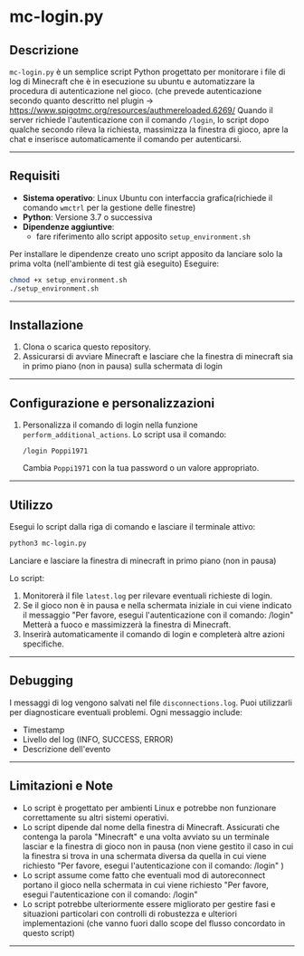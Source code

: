# mc-login.py

## Descrizione

`mc-login.py` è un semplice script Python progettato per monitorare i file di log di Minecraft che è in esecuzione su ubuntu  e automatizzare la procedura di autenticazione nel gioco. (che prevede autenticazione secondo quanto descritto nel plugin -> https://www.spigotmc.org/resources/authmereloaded.6269/ 
Quando il server richiede l'autenticazione con il comando `/login`, lo script dopo qualche secondo rileva la richiesta, massimizza la finestra di gioco, apre la chat e inserisce automaticamente il comando per autenticarsi.

---

## Requisiti

- **Sistema operativo**: Linux Ubuntu con interfaccia grafica(richiede il comando `wmctrl` per la gestione delle finestre)
- **Python**: Versione 3.7 o successiva
- **Dipendenze aggiuntive**:
  - fare riferimento allo script apposito `setup_environment.sh`

Per installare le dipendenze creato uno script apposito da lanciare solo la prima volta (nell'ambiente di test già eseguito)
Eseguire:

```bash
chmod +x setup_environment.sh
./setup_environment.sh
```

---

## Installazione

1. Clona o scarica questo repository.
2. Assicurarsi di avviare Minecraft e lasciare che la finestra di minecraft sia in primo piano (non in pausa) sulla schermata di login 

---

## Configurazione e personalizzazioni 

1. Personalizza il comando di login nella funzione `perform_additional_actions`. Lo script usa il comando:
   ```
   /login Poppi1971
   ```
   Cambia `Poppi1971` con la tua password o un valore appropriato.

---

## Utilizzo

Esegui lo script dalla riga di comando e lasciare il terminale attivo:

```bash
python3 mc-login.py
```

Lanciare e lasciare la finestra di minecraft in primo piano (non in pausa)

Lo script:

1. Monitorerà il file `latest.log` per rilevare eventuali richieste di login.
2. Se il gioco non è in pausa e nella schermata iniziale in cui viene indicato il messaggio "Per favore, esegui l'autenticazione con il comando: /login"  Metterà a fuoco e massimizzerà la finestra di Minecraft.
3. Inserirà automaticamente il comando di login e completerà altre azioni specifiche.

---

## Debugging

I messaggi di log vengono salvati nel file `disconnections.log`. Puoi utilizzarli per diagnosticare eventuali problemi. Ogni messaggio include:

- Timestamp
- Livello del log (INFO, SUCCESS, ERROR)
- Descrizione dell'evento

---

## Limitazioni e Note 

- Lo script è progettato per ambienti Linux e potrebbe non funzionare correttamente su altri sistemi operativi.
- Lo script dipende dal nome della finestra di Minecraft. Assicurati che contenga la parola "Minecraft" e una volta avviato su un terminale lasciar e la finestra di gioco non in pausa (non viene gestito il caso in cui la finestra si trova in una schermata diversa da quella in cui viene richiesto "Per favore, esegui l'autenticazione con il comando: /login" )
- Lo script assume come fatto che eventuali mod di autoreconnect portano il gioco nella schermata in cui viene richiesto  "Per favore, esegui l'autenticazione con il comando: /login" 
- Lo script potrebbe ulteriormente essere migliorato per gestire fasi e situazioni particolari con controlli di robustezza e  ulteriori implementazioni  (che vanno fuori dallo scope del flusso concordato in questo script)
---




